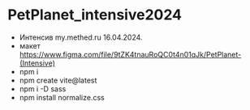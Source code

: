 # PetPlanet_intensive2024

- Интенсив my.methed.ru 16.04.2024.
- макет https://www.figma.com/file/9tZK4tnauRoQC0t4n01qJk/PetPlanet-(Intensive)
- npm i
- npm create vite@latest
- npm i -D sass
- npm install normalize.css
